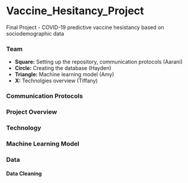 # Vaccine_Hesitancy_Project
Final Project - COVID-19 predictive vaccine hesistancy based on sociodemographic data

### Team

* **Square:** Setting up the repository, communication protocols (Aarani)
* **Circle:** Creating the database (Hayden)
* **Triangle:** Machine learning model (Amy)
* **X:** Technolgies overview (Tiffany)

### Communication Protocols

### Project Overview

### Technology

### Machine Learning Model

### Data

#### Data Cleaning
